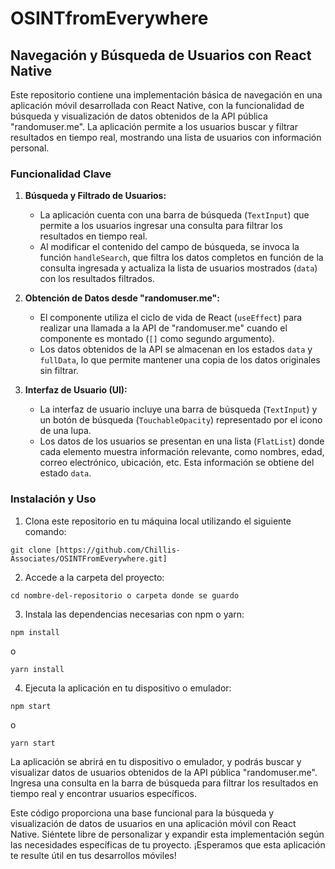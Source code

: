 # OSINTfromEverywhere
## Navegación y Búsqueda de Usuarios con React Native

Este repositorio contiene una implementación básica de navegación en una aplicación móvil desarrollada con React Native, con la funcionalidad de búsqueda y visualización de datos obtenidos de la API pública "randomuser.me". La aplicación permite a los usuarios buscar y filtrar resultados en tiempo real, mostrando una lista de usuarios con información personal.

### Funcionalidad Clave

1. **Búsqueda y Filtrado de Usuarios:**
   - La aplicación cuenta con una barra de búsqueda (`TextInput`) que permite a los usuarios ingresar una consulta para filtrar los resultados en tiempo real.
   - Al modificar el contenido del campo de búsqueda, se invoca la función `handleSearch`, que filtra los datos completos en función de la consulta ingresada y actualiza la lista de usuarios mostrados (`data`) con los resultados filtrados.

2. **Obtención de Datos desde "randomuser.me":**
   - El componente utiliza el ciclo de vida de React (`useEffect`) para realizar una llamada a la API de "randomuser.me" cuando el componente es montado (`[]` como segundo argumento).
   - Los datos obtenidos de la API se almacenan en los estados `data` y `fullData`, lo que permite mantener una copia de los datos originales sin filtrar.

3. **Interfaz de Usuario (UI):**
   - La interfaz de usuario incluye una barra de búsqueda (`TextInput`) y un botón de búsqueda (`TouchableOpacity`) representado por el icono de una lupa.
   - Los datos de los usuarios se presentan en una lista (`FlatList`) donde cada elemento muestra información relevante, como nombres, edad, correo electrónico, ubicación, etc. Esta información se obtiene del estado `data`.

### Instalación y Uso

1. Clona este repositorio en tu máquina local utilizando el siguiente comando:

```
git clone [https://github.com/Chillis-Associates/OSINTFromEverywhere.git]
```

2. Accede a la carpeta del proyecto:

```
cd nombre-del-repositorio o carpeta donde se guardo
```

3. Instala las dependencias necesarias con npm o yarn:

```
npm install
```

o

```
yarn install
```

4. Ejecuta la aplicación en tu dispositivo o emulador:

```
npm start
```

o

```
yarn start
```

La aplicación se abrirá en tu dispositivo o emulador, y podrás buscar y visualizar datos de usuarios obtenidos de la API pública "randomuser.me". Ingresa una consulta en la barra de búsqueda para filtrar los resultados en tiempo real y encontrar usuarios específicos.

Este código proporciona una base funcional para la búsqueda y visualización de datos de usuarios en una aplicación móvil con React Native. Siéntete libre de personalizar y expandir esta implementación según las necesidades específicas de tu proyecto. ¡Esperamos que esta aplicación te resulte útil en tus desarrollos móviles!
